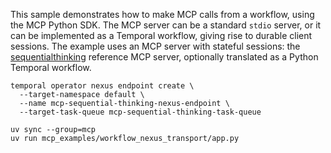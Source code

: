 This sample demonstrates how to make MCP calls from a workflow, using the MCP Python SDK. The MCP
server can be a standard `stdio` server, or it can be implemented as a Temporal workflow, giving
rise to durable client sessions. The example uses an MCP server with stateful sessions: the
[sequentialthinking](https://github.com/modelcontextprotocol/servers/tree/main/src/sequentialthinking)
reference MCP server, optionally translated as a Python Temporal workflow.

```
temporal operator nexus endpoint create \
  --target-namespace default \
  --name mcp-sequential-thinking-nexus-endpoint \
  --target-task-queue mcp-sequential-thinking-task-queue
  
uv sync --group=mcp
uv run mcp_examples/workflow_nexus_transport/app.py
```
